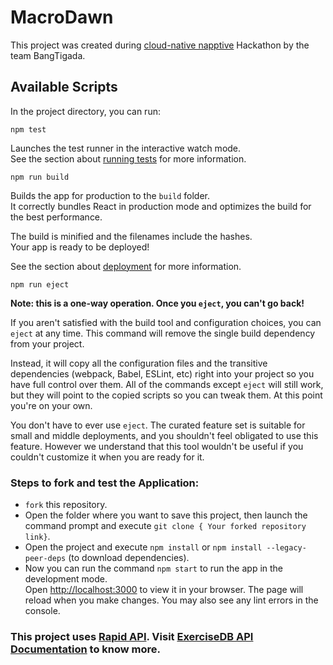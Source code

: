 # MacroDawn

This project was created during [cloud-native napptive](https://wemakedevs.org/events/hackathons/napptive#register) Hackathon by the team BangTigada.
## Available Scripts

In the project directory, you can run:

`npm test`

Launches the test runner in the interactive watch mode.\
See the section about [running tests](https://facebook.github.io/create-react-app/docs/running-tests) for more information.

`npm run build`

Builds the app for production to the `build` folder.\
It correctly bundles React in production mode and optimizes the build for the best performance.

The build is minified and the filenames include the hashes.\
Your app is ready to be deployed!

See the section about [deployment](https://facebook.github.io/create-react-app/docs/deployment) for more information.

`npm run eject`

**Note: this is a one-way operation. Once you `eject`, you can't go back!**

If you aren't satisfied with the build tool and configuration choices, you can `eject` at any time. This command will remove the single build dependency from your project.

Instead, it will copy all the configuration files and the transitive dependencies (webpack, Babel, ESLint, etc) right into your project so you have full control over them. All of the commands except `eject` will still work, but they will point to the copied scripts so you can tweak them. At this point you're on your own.

You don't have to ever use `eject`. The curated feature set is suitable for small and middle deployments, and you shouldn't feel obligated to use this feature. However we understand that this tool wouldn't be useful if you couldn't customize it when you are ready for it.


### Steps to fork and test the Application:
- `fork` this repository.
- Open the folder where you want to save this project, then launch the command prompt and execute `git clone { Your forked repository link}`.
- Open the project and execute `npm install` or `npm install --legacy-peer-deps` (to download dependencies).
- Now you can run the command  `npm start` to run the app in the development mode.\
Open [http://localhost:3000](http://localhost:3000) to view it in your browser. The page will reload when you make changes. You may also see any lint errors in the console.


### This project uses [Rapid API](https://rapidapi.com/hub). Visit [ExerciseDB API Documentation](https://rapidapi.com/justin-WFnsXH_t6/api/exercisedb/) to know more.





